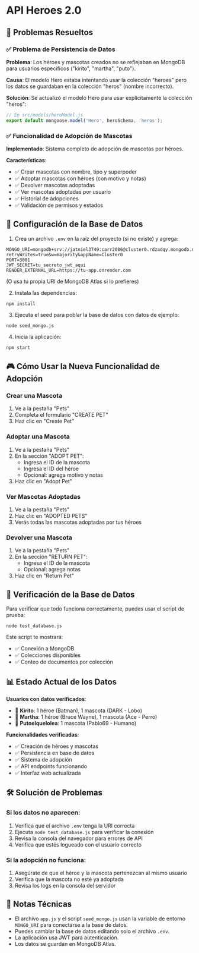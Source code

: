 # API Heroes 2.0

## 🎯 Problemas Resueltos

### ✅ Problema de Persistencia de Datos
**Problema**: Los héroes y mascotas creados no se reflejaban en MongoDB para usuarios específicos ("kirito", "martha", "puto").

**Causa**: El modelo Hero estaba intentando usar la colección "heroes" pero los datos se guardaban en la colección "heros" (nombre incorrecto).

**Solución**: Se actualizó el modelo Hero para usar explícitamente la colección "heros":
```javascript
// En src/models/heroModel.js
export default mongoose.model('Hero', heroSchema, 'heros');
```

### ✅ Funcionalidad de Adopción de Mascotas
**Implementado**: Sistema completo de adopción de mascotas por héroes.

**Características**:
- ✅ Crear mascotas con nombre, tipo y superpoder
- ✅ Adoptar mascotas con héroes (con motivo y notas)
- ✅ Devolver mascotas adoptadas
- ✅ Ver mascotas adoptadas por usuario
- ✅ Historial de adopciones
- ✅ Validación de permisos y estados

## 🚀 Configuración de la Base de Datos

1. Crea un archivo `.env` en la raíz del proyecto (si no existe) y agrega:

```
MONGO_URI=mongodb+srv://jatniel3749:carr2006@cluster0.rdzadqy.mongodb.net/?retryWrites=true&w=majority&appName=Cluster0
PORT=3001
JWT_SECRET=tu_secreto_jwt_aqui
RENDER_EXTERNAL_URL=https://tu-app.onrender.com
```

(O usa tu propia URI de MongoDB Atlas si lo prefieres)

2. Instala las dependencias:

```
npm install
```

3. Ejecuta el seed para poblar la base de datos con datos de ejemplo:

```
node seed_mongo.js
```

4. Inicia la aplicación:

```
npm start
```

## 🎮 Cómo Usar la Nueva Funcionalidad de Adopción

### Crear una Mascota
1. Ve a la pestaña "Pets"
2. Completa el formulario "CREATE PET"
3. Haz clic en "Create Pet"

### Adoptar una Mascota
1. Ve a la pestaña "Pets"
2. En la sección "ADOPT PET":
   - Ingresa el ID de la mascota
   - Ingresa el ID del héroe
   - Opcional: agrega motivo y notas
3. Haz clic en "Adopt Pet"

### Ver Mascotas Adoptadas
1. Ve a la pestaña "Pets"
2. Haz clic en "ADOPTED PETS"
3. Verás todas las mascotas adoptadas por tus héroes

### Devolver una Mascota
1. Ve a la pestaña "Pets"
2. En la sección "RETURN PET":
   - Ingresa el ID de la mascota
   - Opcional: agrega notas
3. Haz clic en "Return Pet"

## 🔧 Verificación de la Base de Datos

Para verificar que todo funciona correctamente, puedes usar el script de prueba:

```
node test_database.js
```

Este script te mostrará:
- ✅ Conexión a MongoDB
- ✅ Colecciones disponibles
- ✅ Conteo de documentos por colección

## 📊 Estado Actual de los Datos

**Usuarios con datos verificados**:
- 👤 **Kirito**: 1 héroe (Batman), 1 mascota (DARK - Lobo)
- 👤 **Martha**: 1 héroe (Bruce Wayne), 1 mascota (Ace - Perro)
- 👤 **Putoelquelolea**: 1 mascota (Pablo69 - Humano)

**Funcionalidades verificadas**:
- ✅ Creación de héroes y mascotas
- ✅ Persistencia en base de datos
- ✅ Sistema de adopción
- ✅ API endpoints funcionando
- ✅ Interfaz web actualizada

## 🛠️ Solución de Problemas

### Si los datos no aparecen:
1. Verifica que el archivo `.env` tenga la URI correcta
2. Ejecuta `node test_database.js` para verificar la conexión
3. Revisa la consola del navegador para errores de API
4. Verifica que estés logueado con el usuario correcto

### Si la adopción no funciona:
1. Asegúrate de que el héroe y la mascota pertenezcan al mismo usuario
2. Verifica que la mascota no esté ya adoptada
3. Revisa los logs en la consola del servidor

## 📝 Notas Técnicas
- El archivo `app.js` y el script `seed_mongo.js` usan la variable de entorno `MONGO_URI` para conectarse a la base de datos.
- Puedes cambiar la base de datos editando solo el archivo `.env`.
- La aplicación usa JWT para autenticación.
- Los datos se guardan en MongoDB Atlas. 